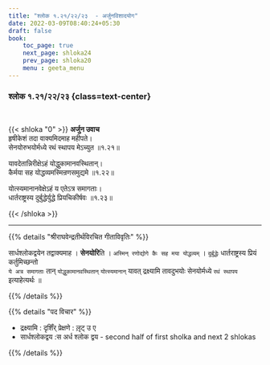 ```yaml
---
title: "श्लोक १.२१/२२/२३  - अर्जुनविशादयोग"
date: 2022-03-09T08:40:24+05:30
draft: false
book:
    toc_page: true
    next_page: shloka24
    prev_page: shloka20
    menu : geeta_menu
---
```




### श्लोक १.२१/२२/२३ {class=text-center}

<br/>

{{< shloka  "0"  >}}
**अर्जुन उवाच**  
हृषीकेशं तदा वाक्यमिदमाह महीपते।  
सेनयोरुभयोर्मध्ये रथं स्थापय मेऽच्युत  ॥१.२१॥


यावदेतान्निरीक्षेऽहं योद्धुकामानवस्थितान्।  
कैर्मया सह योद्धव्यमस्मिन्रणसमुद्यमे  ॥१.२२॥


योत्स्यमानानवेक्षेऽहं य एतेऽत्र समागताः।  
धार्तराष्ट्रस्य दुर्बुद्धेर्युद्धे प्रियचिकीर्षवः  ॥१.२३॥

{{< /shloka >}}

---

{{% details "श्रीराघवेन्द्रतीर्थविरचित गीताविवृतिः" %}}

सार्धश्लोकद्वयेन तद्वाक्यमाह ।
**सेनयोरि**ति ।  `अस्मिन् रणोद्योगे कैः सह मया योद्धव्यम्` ।
`दुर्बुद्धेः` धार्तराष्ट्रस्य प्रियं कर्तुमिच्छन्तो  
`ये अत्र समागताः` तान् 
`योद्धुकामानवस्थितान्` `योत्स्यमानान्` यावत्  द्रक्ष्यामि 
तावदुभयोः सेनयोर्मध्ये `रथं स्थापय` इत्याहेत्यर्थः ॥

{{% /details %}}

{{% details "पद विचार" %}}

- द्रक्ष्यामि : दृशिँर् प्रेक्षणे : लृ़ट् उ ए
- सार्धश्लोकद्वय :स अर्ध श्लोक द्वय - second half of first sholka and next 2 shlokas

{{% /details %}}